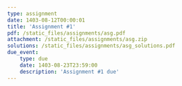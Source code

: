 ```yaml
---
type: assignment
date: 1403-08-12T00:00:01
title: 'Assignment #1'
pdf: /static_files/assignments/asg.pdf
attachment: /static_files/assignments/asg.zip
solutions: /static_files/assignments/asg_solutions.pdf
due_event: 
    type: due
    date: 1403-08-23T23:59:00
    description: 'Assignment #1 due'
---
```

